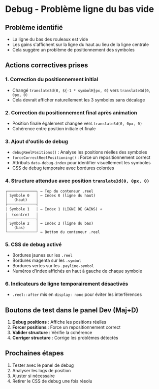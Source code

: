 # Debug - Problème ligne du bas vide

## Problème identifié
- La ligne du bas des rouleaux est vide
- Les gains s'affichent sur la ligne du haut au lieu de la ligne centrale
- Cela suggère un problème de positionnement des symboles

## Actions correctives prises

### 1. Correction du positionnement initial
- Changé `translate3d(0, ${-1 * symbolH}px, 0)` vers `translate3d(0, 0px, 0)`
- Cela devrait afficher naturellement les 3 symboles sans décalage

### 2. Correction du positionnement final après animation
- Position finale également changée vers `translate3d(0, 0px, 0)`
- Cohérence entre position initiale et finale

### 3. Ajout d'outils de debug
- `debugReelPositions()` : Analyse les positions réelles des symboles
- `forceCorrectReelPositioning()` : Force un repositionnement correct
- Attributs `data-debug-index` pour identifier visuellement les symboles
- CSS de debug temporaire avec bordures colorées

### 4. Structure attendue avec position `translate3d(0, 0px, 0)`

```
┌─────────────┐ ← Top du conteneur .reel
│ Symbole 0   │ ← Index 0 (ligne du haut)
│   (haut)    │
├─────────────┤
│ Symbole 1   │ ← Index 1 (LIGNE DE GAINS) ⭐
│  (centre)   │
├─────────────┤
│ Symbole 2   │ ← Index 2 (ligne du bas)
│   (bas)     │
└─────────────┘ ← Bottom du conteneur .reel
```

### 5. CSS de debug activé
- Bordures jaunes sur les `.reel` 
- Bordures magenta sur les `.symbol`
- Bordures vertes sur les `.payline-symbol`
- Numéros d'index affichés en haut à gauche de chaque symbole

### 6. Indicateurs de ligne temporairement désactivés
- `.reel::after` mis en `display: none` pour éviter les interférences

## Boutons de test dans le panel Dev (Maj+D)
1. **Debug positions** : Affiche les positions réelles
2. **Forcer positions** : Force un repositionnement correct
3. **Valider structure** : Vérifie la cohérence
4. **Corriger structure** : Corrige les problèmes détectés

## Prochaines étapes
1. Tester avec le panel de debug
2. Analyser les logs de position
3. Ajuster si nécessaire
4. Retirer le CSS de debug une fois résolu
